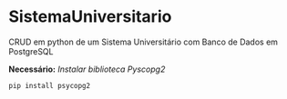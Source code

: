 # SistemaUniversitario
CRUD em python de um Sistema Universitário com Banco de Dados em PostgreSQL

**Necessário:**
*Instalar biblioteca Pyscopg2*

```
pip install psycopg2
```
